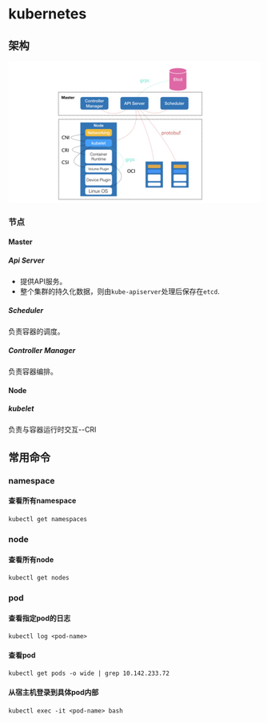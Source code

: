 # kubernetes

## 架构

![](assets/kubernetes-framework.png)

### 节点

#### Master

##### Api Server

+ 提供API服务。
+ 整个集群的持久化数据，则由`kube-apiserver`处理后保存在`etcd`.

##### Scheduler

负责容器的调度。

##### Controller Manager

负责容器编排。

#### Node

##### kubelet

负责与容器运行时交互--CRI

## 常用命令

### namespace

#### 查看所有namespace

```
kubectl get namespaces
```

### node

#### 查看所有node

```
kubectl get nodes
```

### pod

#### 查看指定pod的日志

```
kubectl log <pod-name>
```

#### 查看pod

```
kubectl get pods -o wide | grep 10.142.233.72
```

#### 从宿主机登录到具体pod内部

```
kubectl exec -it <pod-name> bash
```